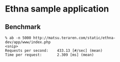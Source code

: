 Ethna sample application
=================================

Benchmark
--------------------------------

```
% ab -n 5000 http://matsu.teraren.com/static/ethna-dev/app/www/index.php
<snip>
Requests per second:    433.13 [#/sec] (mean)
Time per request:       2.309 [ms] (mean)
```

